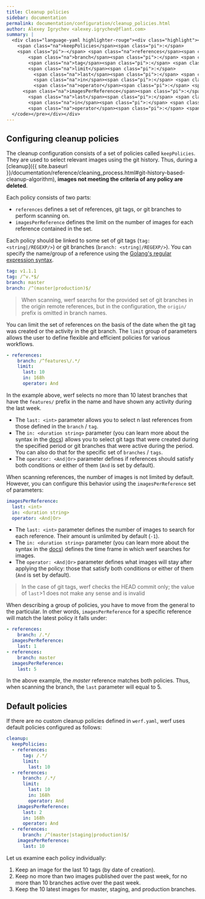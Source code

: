 ```yaml
---
title: Cleanup policies
sidebar: documentation
permalink: documentation/configuration/cleanup_policies.html
author: Alexey Igrychev <alexey.igrychev@flant.com>
summary: |
  <div class="language-yaml highlighter-rouge"><div class="highlight"><pre class="highlight"><code><span class="na">cleanup</span><span class="pi">:</span>
    <span class="na">keepPolicies</span><span class="pi">:</span>
    <span class="pi">-</span> <span class="na">references</span><span class="pi">:</span>
        <span class="na">branch</span><span class="pi">:</span> <span class="s">&lt;string|/REGEXP/&gt;</span>
        <span class="na">tag</span><span class="pi">:</span> <span class="s">&lt;string|/REGEXP/&gt;</span>
        <span class="na">limit</span><span class="pi">:</span>
          <span class="na">last</span><span class="pi">:</span> <span class="s">&lt;int&gt;</span>
          <span class="na">in</span><span class="pi">:</span> <span class="s">&lt;duration string&gt;</span>
          <span class="na">operator</span><span class="pi">:</span> <span class="s">&lt;And|Or&gt;</span>
      <span class="na">imagesPerReference</span><span class="pi">:</span>
        <span class="na">last</span><span class="pi">:</span> <span class="s">&lt;int&gt;</span>
        <span class="na">in</span><span class="pi">:</span> <span class="s">&lt;duration string&gt;</span>
        <span class="na">operator</span><span class="pi">:</span> <span class="s">&lt;And|Or&gt;</span>
  </code></pre></div></div>  
---
```


## Configuring cleanup policies

The cleanup configuration consists of a set of policies called `keepPolicies`. They are used to select relevant images using the git history. Thus, during a [cleanup]({{ site.baseurl }}/documentation/reference/cleaning_process.html#git-history-based-cleanup-algorithm), __images not meeting the criteria of any policy are deleted__.

Each policy consists of two parts:

- `references` defines a set of references, git tags, or git branches to perform scanning on.
- `imagesPerReference` defines the limit on the number of images for each reference contained in the set.

Each policy should be linked to some set of git tags (`tag: <string|/REGEXP/>`) or git branches (`branch: <string|/REGEXP/>`). You can specify the name/group of a reference using the [Golang's regular expression syntax](https://golang.org/pkg/regexp/syntax/#hdr-Syntax).

```yaml
tag: v1.1.1
tag: /^v.*$/
branch: master
branch: /^(master|production)$/
```

> When scanning, werf searchs for the provided set of git branches in the origin remote references, but in the configuration, the  `origin/` prefix is omitted in branch names.

You can limit the set of references on the basis of the date when the git tag was created or the activity in the git branch. The `limit` group of parameters allows the user to define flexible and efficient policies for various workflows.

```yaml
- references:
    branch: /^features\/.*/
    limit:
      last: 10
      in: 168h
      operator: And
``` 

In the example above, werf selects no more than 10 latest branches that have the `features/` prefix in the name and have shown any activity during the last week.

- The `last: <int>` parameter allows you to select n last references from those defined in the `branch` / `tag`.
- The `in: <duration string>` parameter (you can learn more about the syntax in the [docs](https://golang.org/pkg/time/#ParseDuration)) allows you to select git tags that were created during the specified period or git branches that were active during the period. You can also do that for the specific set of `branches` / `tags`.
- The `operator: <And|Or>` parameter defines if references should satisfy both conditions or either of them (`And` is set by default).

When scanning references, the number of images is not limited by default. However, you can configure this behavior using the `imagesPerReference` set of parameters:

```yaml
imagesPerReference:
  last: <int>
  in: <duration string>
  operator: <And|Or>
```

- The `last: <int>` parameter defines the number of images to search for each reference. Their amount is unlimited by default (`-1`).
- The `in: <duration string>` parameter (you can learn more about the syntax in the [docs](https://golang.org/pkg/time/#ParseDuration)) defines the time frame in which werf searches for images.
- The `operator: <And|Or>` parameter defines what images will stay after applying the policy: those that satisfy both conditions or either of them (`And` is set by default).

> In the case of git tags, werf checks the HEAD commit only; the value of `last`>1 does not make any sense and is invalid

When describing a group of policies, you have to move from the general to the particular. In other words, `imagesPerReference` for a specific reference will match the latest policy it falls under:

```yaml
- references:
    branch: /.*/
  imagesPerReference:
    last: 1
- references:
    branch: master
  imagesPerReference:
    last: 5
```

In the above example, the _master_ reference matches both policies. Thus, when scanning the branch, the `last` parameter will equal to 5.

## Default policies

If there are no custom cleanup policies defined in `werf.yaml`, werf uses default policies configured as follows:

```yaml
cleanup:
  keepPolicies:
  - references:
      tag: /.*/
      limit:
        last: 10
  - references:
      branch: /.*/
      limit:
        last: 10
        in: 168h
        operator: And
    imagesPerReference:
      last: 2
      in: 168h
      operator: And
  - references:  
      branch: /^(master|staging|production)$/
    imagesPerReference:
      last: 10
``` 

Let us examine each policy individually:

1. Keep an image for the last 10 tags (by date of creation).
2. Keep no more than two images published over the past week, for no more than 10 branches active over the past week.
3. Keep the 10 latest images for master, staging, and production branches.
